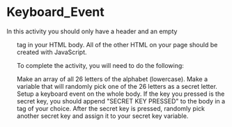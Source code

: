 # Keyboard_Event

In this activity you should only have a header and an empty <ol> tag in your HTML body. All of the other HTML on your page should be created with JavaScript.

To complete the activity, you will need to do the following:

Make an array of all 26 letters of the alphabet (lowercase).
Make a variable that will randomly pick one of the 26 letters as a secret letter.
Setup a keyboard event on the whole body.
If the key you pressed is the secret key, you should append "SECRET KEY PRESSED" to the body in a tag of your choice.
After the secret key is pressed, randomly pick another secret key and assign it to your secret key variable.
